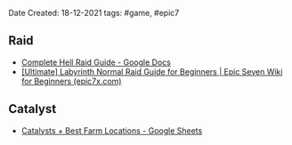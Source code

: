 Date Created: 18-12-2021
tags: #game, #epic7

## Raid
- [Complete Hell Raid Guide - Google Docs](https://docs.google.com/document/d/1FbLN8zEMPqBXE26ua9SRTmXYfGhf7yKxI4VXu45gc3o/edit)
- [[Ultimate] Labyrinth Normal Raid Guide for Beginners | Epic Seven Wiki for Beginners (epic7x.com)](https://epic7x.com/ultimate-labyrinth-normal-raid-guide-for-beginners/)

## Catalyst
- [Catalysts + Best Farm Locations - Google Sheets](https://docs.google.com/spreadsheets/d/1UMIduFBIVc9OAoI-BeQ-LjPeihcziqXEzXw8n58bEd0/edit#gid=1343788204&range=A1)


